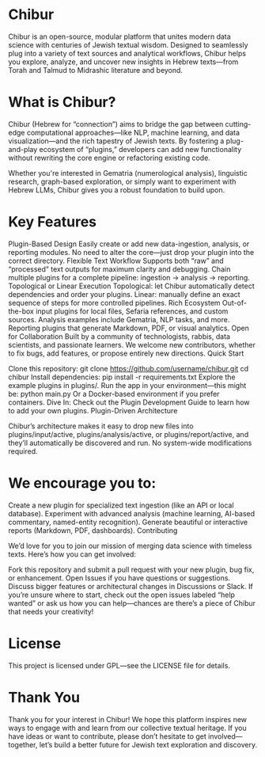 # Chibur
Chibur is an open-source, modular platform that unites modern data science with centuries of Jewish textual wisdom. Designed to seamlessly plug into a variety of text sources and analytical workflows, Chibur helps you explore, analyze, and uncover new insights in Hebrew texts—from Torah and Talmud to Midrashic literature and beyond.

# What is Chibur?

Chibur (Hebrew for “connection”) aims to bridge the gap between cutting-edge computational approaches—like NLP, machine learning, and data visualization—and the rich tapestry of Jewish texts. By fostering a plug-and-play ecosystem of “plugins,” developers can add new functionality without rewriting the core engine or refactoring existing code.

Whether you're interested in Gematria (numerological analysis), linguistic research, graph-based exploration, or simply want to experiment with Hebrew LLMs, Chibur gives you a robust foundation to build upon.

# Key Features

Plugin-Based Design
Easily create or add new data-ingestion, analysis, or reporting modules.
No need to alter the core—just drop your plugin into the correct directory.
Flexible Text Workflow
Supports both “raw” and “processed” text outputs for maximum clarity and debugging.
Chain multiple plugins for a complete pipeline: ingestion → analysis → reporting.
Topological or Linear Execution
Topological: let Chibur automatically detect dependencies and order your plugins.
Linear: manually define an exact sequence of steps for more controlled pipelines.
Rich Ecosystem
Out-of-the-box input plugins for local files, Sefaria references, and custom sources.
Analysis examples include Gematria, NLP tasks, and more.
Reporting plugins that generate Markdown, PDF, or visual analytics.
Open for Collaboration
Built by a community of technologists, rabbis, data scientists, and passionate learners.
We welcome new contributors, whether to fix bugs, add features, or propose entirely new directions.
Quick Start

Clone this repository:
git clone https://github.com/username/chibur.git
cd chibur
Install dependencies:
pip install -r requirements.txt
Explore the example plugins in plugins/.
Run the app in your environment—this might be:
python main.py
Or a Docker-based environment if you prefer containers.
Dive In: Check out the Plugin Development Guide to learn how to add your own plugins.
Plugin-Driven Architecture

Chibur’s architecture makes it easy to drop new files into plugins/input/active, plugins/analysis/active, or plugins/report/active, and they’ll automatically be discovered and run. No system-wide modifications required.

# We encourage you to:

Create a new plugin for specialized text ingestion (like an API or local database).
Experiment with advanced analysis (machine learning, AI-based commentary, named-entity recognition).
Generate beautiful or interactive reports (Markdown, PDF, dashboards).
Contributing

We’d love for you to join our mission of merging data science with timeless texts. Here’s how you can get involved:

Fork this repository and submit a pull request with your new plugin, bug fix, or enhancement.
Open Issues if you have questions or suggestions.
Discuss bigger features or architectural changes in Discussions or Slack.
If you’re unsure where to start, check out the open issues labeled “help wanted” or ask us how you can help—chances are there’s a piece of Chibur that needs your creativity!

# License

This project is licensed under GPL—see the LICENSE file for details.

# Thank You
Thank you for your interest in Chibur! We hope this platform inspires new ways to engage with and learn from our collective textual heritage. If you have ideas or want to contribute, please don’t hesitate to get involved—together, let’s build a better future for Jewish text exploration and discovery.
